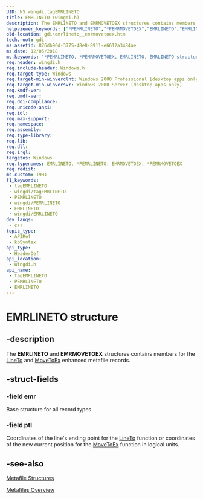 ```yaml
---
UID: NS:wingdi.tagEMRLINETO
title: EMRLINETO (wingdi.h)
description: The EMRLINETO and EMRMOVETOEX structures contains members for the LineTo and MoveToEx enhanced metafile records.
helpviewer_keywords: ["*PEMRLINETO","*PEMRMOVETOEX","EMRLINETO","EMRLINETO structure [Windows GDI]","EMRLINETO","EMRMOVETOEX","EMRLINETO","EMRMOVETOEX structure [Windows GDI]","EMRMOVETOEX","EMRMOVETOEX structure [Windows GDI]","PEMRLINETO","PEMRLINETO structure pointer [Windows GDI]","PEMRMOVETOEX","PEMRMOVETOEX structure pointer [Windows GDI]","_win32_EMRLINETO_str","gdi.emrlineto__emrmovetoex","wingdi/EMRLINETO","EMRMOVETOEX","wingdi/EMRMOVETOEX","wingdi/PEMRLINETO","wingdi/PEMRMOVETOEX"]
old-location: gdi\emrlineto__emrmovetoex.htm
tech.root: gdi
ms.assetid: 876db90d-3775-48e8-8911-e6612a3484ae
ms.date: 12/05/2018
ms.keywords: '*PEMRLINETO, *PEMRMOVETOEX, EMRLINETO, EMRLINETO structure [Windows GDI], EMRLINETO,EMRMOVETOEX, EMRLINETO,EMRMOVETOEX structure [Windows GDI], EMRMOVETOEX, EMRMOVETOEX structure [Windows GDI], PEMRLINETO, PEMRLINETO structure pointer [Windows GDI], PEMRMOVETOEX, PEMRMOVETOEX structure pointer [Windows GDI], _win32_EMRLINETO_str, gdi.emrlineto__emrmovetoex, wingdi/EMRLINETO,EMRMOVETOEX, wingdi/EMRMOVETOEX, wingdi/PEMRLINETO, wingdi/PEMRMOVETOEX'
req.header: wingdi.h
req.include-header: Windows.h
req.target-type: Windows
req.target-min-winverclnt: Windows 2000 Professional [desktop apps only]
req.target-min-winversvr: Windows 2000 Server [desktop apps only]
req.kmdf-ver: 
req.umdf-ver: 
req.ddi-compliance: 
req.unicode-ansi: 
req.idl: 
req.max-support: 
req.namespace: 
req.assembly: 
req.type-library: 
req.lib: 
req.dll: 
req.irql: 
targetos: Windows
req.typenames: EMRLINETO, *PEMRLINETO, EMRMOVETOEX, *PEMRMOVETOEX
req.redist: 
ms.custom: 19H1
f1_keywords:
 - tagEMRLINETO
 - wingdi/tagEMRLINETO
 - PEMRLINETO
 - wingdi/PEMRLINETO
 - EMRLINETO
 - wingdi/EMRLINETO
dev_langs:
 - c++
topic_type:
 - APIRef
 - kbSyntax
api_type:
 - HeaderDef
api_location:
 - Wingdi.h
api_name:
 - tagEMRLINETO
 - PEMRLINETO
 - EMRLINETO
---
```


# EMRLINETO structure


## -description

The <b>EMRLINETO</b> and <b>EMRMOVETOEX</b> structures contains members for the <a href="/windows/desktop/api/wingdi/nf-wingdi-lineto">LineTo</a> and <a href="/windows/desktop/api/wingdi/nf-wingdi-movetoex">MoveToEx</a> enhanced metafile records.

## -struct-fields

### -field emr

Base structure for all record types.

### -field ptl

Coordinates of the line's ending point for the <a href="/windows/desktop/api/wingdi/nf-wingdi-lineto">LineTo</a> function or coordinates of the new current position for the <a href="/windows/desktop/api/wingdi/nf-wingdi-movetoex">MoveToEx</a> function in logical units.

## -see-also

<a href="/windows/desktop/gdi/metafile-structures">Metafile Structures</a>



<a href="/windows/desktop/gdi/metafiles">Metafiles Overview</a>

